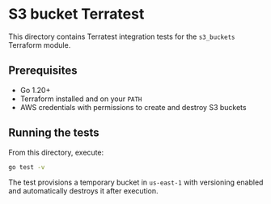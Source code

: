# S3 bucket Terratest

This directory contains Terratest integration tests for the `s3_buckets` Terraform module.

## Prerequisites
- Go 1.20+
- Terraform installed and on your `PATH`
- AWS credentials with permissions to create and destroy S3 buckets

## Running the tests
From this directory, execute:

```bash
go test -v
```

The test provisions a temporary bucket in `us-east-1` with versioning enabled and automatically destroys it after execution.
